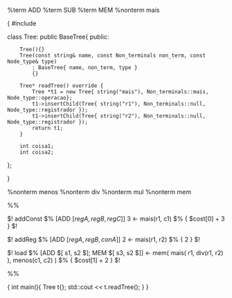 
%term ADD
%term SUB
%term MEM
%nonterm mais

{
#include<iostream>

class Tree: public BaseTree{
    public:

        Tree(){}
        Tree(const string& name, const Non_terminals non_term, const Node_type& type)
            : BaseTree{ name, non_term, type }
            {}

        Tree* readTree() override {
            Tree *t1 = new Tree{ string("mais"), Non_terminals::mais, Node_type::operacao};
            t1->insertChild(Tree{ string("r1"), Non_terminals::null, Node_type::registrador });
            t1->insertChild(Tree{ string("r2"), Non_terminals::null, Node_type::registrador });
            return t1;
        }

        int coisa1;
        int coisa2;

};

}

%nonterm menos
%nonterm div
%nonterm mul
%nonterm mem

%%

$! addConst  $%
    [ADD $[regA, regB, regC$]] 3 <-
        mais(r1, c1)
$% { $cost[0] + 3 } $!

$! addReg $% 
    [ADD $[regA, regB, conA$]] 2 <-
        mais(r1, r2) 
$% { 2 } $!

$! load $%
    [ADD $[ s1, s2 $]; MEM $[ s3, s2 $]] <-
        mem( mais( r1, div(r1, r2) ), menos(c1, c2) )
$% { $cost[1] + 2 } $!

%%

{
int main(){
    Tree t{};
    std::cout << t.readTree();
}
}
